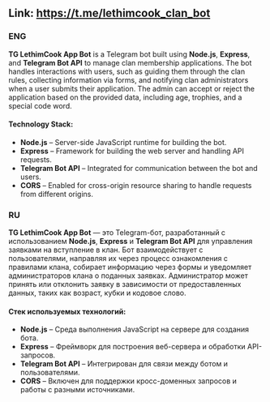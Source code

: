 Link: https://t.me/lethimcook_clan_bot
---
### **ENG**  
**TG LethimCook App Bot** is a Telegram bot built using **Node.js**, **Express**, and **Telegram Bot API** to manage clan membership applications. The bot handles interactions with users, such as guiding them through the clan rules, collecting information via forms, and notifying clan administrators when a user submits their application. The admin can accept or reject the application based on the provided data, including age, trophies, and a special code word.

#### **Technology Stack:**  
- **Node.js** – Server-side JavaScript runtime for building the bot.  
- **Express** – Framework for building the web server and handling API requests.  
- **Telegram Bot API** – Integrated for communication between the bot and users.  
- **CORS** – Enabled for cross-origin resource sharing to handle requests from different origins.

### **RU**  
**TG LethimCook App Bot** — это Telegram-бот, разработанный с использованием **Node.js**, **Express** и **Telegram Bot API** для управления заявками на вступление в клан. Бот взаимодействует с пользователями, направляя их через процесс ознакомления с правилами клана, собирает информацию через формы и уведомляет администраторов клана о поданных заявках. Администратор может принять или отклонить заявку в зависимости от предоставленных данных, таких как возраст, кубки и кодовое слово.

#### **Стек используемых технологий:**  
- **Node.js** – Среда выполнения JavaScript на сервере для создания бота.  
- **Express** – Фреймворк для построения веб-сервера и обработки API-запросов.  
- **Telegram Bot API** – Интегрирован для связи между ботом и пользователями.  
- **CORS** – Включен для поддержки кросс-доменных запросов и работы с разными источниками.
